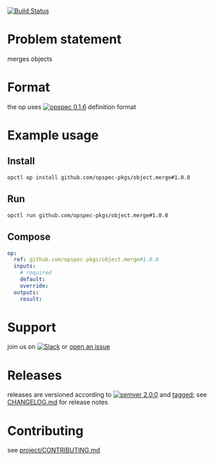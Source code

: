 [![Build Status](https://travis-ci.org/opspec-pkgs/object.merge.svg?branch=master)](https://travis-ci.org/opspec-pkgs/object.merge)

# Problem statement

merges objects

# Format

the op uses [![opspec 0.1.6](https://img.shields.io/badge/opspec-0.1.6-brightgreen.svg?colorA=6b6b6b&colorB=fc16be)](https://opspec.io/0.1.6) definition format

# Example usage

## Install

```shell
opctl op install github.com/opspec-pkgs/object.merge#1.0.0
```

## Run

```
opctl run github.com/opspec-pkgs/object.merge#1.0.0
```

## Compose

```yaml
op:
  ref: github.com/opspec-pkgs/object.merge#1.0.0
  inputs:
    # required
    default:
    override:
  outputs:
    result:
```

# Support

join us on
[![Slack](https://opctl-slackin.herokuapp.com/badge.svg)](https://opctl-slackin.herokuapp.com/)
or
[open an issue](https://github.com/opspec-pkgs/object.merge/issues)

# Releases

releases are versioned according to
[![semver 2.0.0](https://img.shields.io/badge/semver-2.0.0-brightgreen.svg)](http://semver.org/spec/v2.0.0.html)
and [tagged](https://git-scm.com/book/en/v2/Git-Basics-Tagging); see
[CHANGELOG.md](CHANGELOG.md) for release notes

# Contributing

see
[project/CONTRIBUTING.md](https://github.com/opspec-pkgs/project/blob/master/CONTRIBUTING.md)
